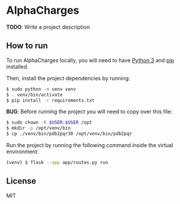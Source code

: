 # AlphaCharges

**TODO**: Write a project description

## How to run

To run AlphaCharges locally, you will need to have [Python 3](https://www.python.org/downloads/) and [pip](https://pip.pypa.io/en/stable/installing/) installed.

Then, install the project dependencies by running:

```bash
$ sudo python -m venv venv
$ . venv/bin/activate
$ pip install -r requirements.txt
```

**BUG**: Before running the project you will need to copy over this file:

```bash
$ sudo chown -R $USER:$USER /opt
$ mkdir -p /opt/venv/bin
$ cp ./venv/bin/pdb2pqr30 /opt/venv/bin/pdb2pqr
```

Run the project by running the following command inside the virtual environment:

```bash
(venv) $ flask --app app/routes.py run
```

## License
MIT